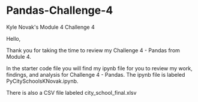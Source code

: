 # Pandas-Challenge-4
Kyle Novak's Module 4 Challenge 4

Hello,

Thank you for taking the time to review my Challenge 4 - Pandas from Module 4.

In the starter code file you will find my ipynb file for you to review my work, findings, and analysis for Challenge 4 - Pandas. The ipynb file is labeled PyCitySchoolsKNovak.ipynb.

There is also a CSV file labeled city_school_final.xlsv
